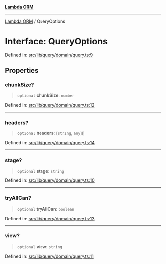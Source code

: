 [**Lambda ORM**](../README.md)

***

[Lambda ORM](../README.md) / QueryOptions

# Interface: QueryOptions

Defined in: [src/lib/query/domain/query.ts:9](https://github.com/lambda-orm/lambdaorm-base/blob/54d568062b637a6aed5442a048b140146d1f573b/src/lib/query/domain/query.ts#L9)

## Properties

### chunkSize?

> `optional` **chunkSize**: `number`

Defined in: [src/lib/query/domain/query.ts:12](https://github.com/lambda-orm/lambdaorm-base/blob/54d568062b637a6aed5442a048b140146d1f573b/src/lib/query/domain/query.ts#L12)

***

### headers?

> `optional` **headers**: \[`string`, `any`\][]

Defined in: [src/lib/query/domain/query.ts:14](https://github.com/lambda-orm/lambdaorm-base/blob/54d568062b637a6aed5442a048b140146d1f573b/src/lib/query/domain/query.ts#L14)

***

### stage?

> `optional` **stage**: `string`

Defined in: [src/lib/query/domain/query.ts:10](https://github.com/lambda-orm/lambdaorm-base/blob/54d568062b637a6aed5442a048b140146d1f573b/src/lib/query/domain/query.ts#L10)

***

### tryAllCan?

> `optional` **tryAllCan**: `boolean`

Defined in: [src/lib/query/domain/query.ts:13](https://github.com/lambda-orm/lambdaorm-base/blob/54d568062b637a6aed5442a048b140146d1f573b/src/lib/query/domain/query.ts#L13)

***

### view?

> `optional` **view**: `string`

Defined in: [src/lib/query/domain/query.ts:11](https://github.com/lambda-orm/lambdaorm-base/blob/54d568062b637a6aed5442a048b140146d1f573b/src/lib/query/domain/query.ts#L11)
